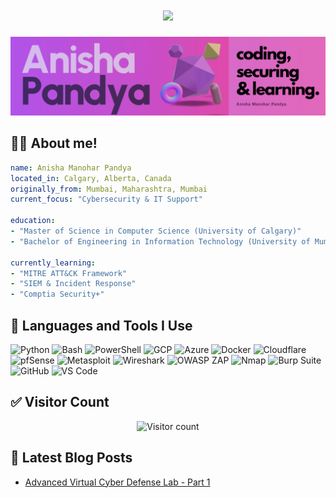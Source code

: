 <h1 align="center">
    <img src="https://readme-typing-svg.herokuapp.com/?font=Inter&size=24&pause=1000&center=true&vCenter=true&width=700&height=70&color=4493F8&duration=4000&lines=Hi+there!+I'm+Anisha+👋;Currently+leveling+up+my+gaming+and+coding+skills+🎮💻;" />
</h1>

<img src="https://github.com/itsumigouenji10/itsumigouenji10/blob/main/banner.png" alt="Customized banner from my portfolio website and LinkedIn profile banner">

## 👩‍🦰 About me!
```yaml
name: Anisha Manohar Pandya
located_in: Calgary, Alberta, Canada
originally_from: Mumbai, Maharashtra, Mumbai
current_focus: "Cybersecurity & IT Support"

education:
- "Master of Science in Computer Science (University of Calgary)"
- "Bachelor of Engineering in Information Technology (University of Mumbai - TCET)"

currently_learning:
- "MITRE ATT&CK Framework"
- "SIEM & Incident Response"
- "Comptia Security+"
```

## 🧰 Languages and Tools I Use

<p align="left">
  <!-- Languages -->
  <img src="https://img.shields.io/badge/Python-3776AB?style=flat&logo=python&logoColor=white" alt="Python" />
  <img src="https://img.shields.io/badge/Bash-4EAA25?style=flat&logo=gnu-bash&logoColor=white" alt="Bash" />
  <img src="https://img.shields.io/badge/PowerShell-5391FE?style=flat&logo=powershell&logoColor=white" alt="PowerShell" />

  <!-- Tools -->
  <img src="https://img.shields.io/badge/GCP-4285F4?style=flat&logo=google-cloud&logoColor=white" alt="GCP" />
  <img src="https://img.shields.io/badge/Microsoft%20Azure-0078D4?style=flat&logo=microsoft-azure&logoColor=white" alt="Azure" />
  <img src="https://img.shields.io/badge/Docker-2496ED?style=flat&logo=docker&logoColor=white" alt="Docker" />
  <img src="https://img.shields.io/badge/Cloudflare-F38020?style=flat&logo=cloudflare&logoColor=white" alt="Cloudflare" />
  <img src="https://img.shields.io/badge/pfSense-212121?style=flat&logo=proxmox&logoColor=white" alt="pfSense" />

  <!-- Security Tools -->
  <img src="https://img.shields.io/badge/Metasploit-000000?style=flat&logo=metasploit&logoColor=white" alt="Metasploit" />
  <img src="https://img.shields.io/badge/Wireshark-1679A7?style=flat&logo=wireshark&logoColor=white" alt="Wireshark" />
  <img src="https://img.shields.io/badge/OWASP%20ZAP-000000?style=flat&logo=owasp&logoColor=white" alt="OWASP ZAP" />
  <img src="https://img.shields.io/badge/Nmap-5E5C5C?style=flat" alt="Nmap" />
  <img src="https://img.shields.io/badge/Burp%20Suite-FF3300?style=flat" alt="Burp Suite" />

  <!-- Other -->
  <img src="https://img.shields.io/badge/GitHub-181717?style=flat&logo=github&logoColor=white" alt="GitHub" />
  <img src="https://img.shields.io/badge/Visual%20Studio%20Code-007ACC?style=flat&logo=visual-studio-code&logoColor=white" alt="VS Code" />
</p>

## ✅ Visitor Count
<div align="center"> 
    <p align="center">
      <img src="https://komarev.com/ghpvc/?username=itsumigouenji10&label=Profile+Views&color=F75C7E&style=flat" alt="Visitor count" />
    </p>
</div>

## 📕 Latest Blog Posts
- [Advanced Virtual Cyber Defense Lab - Part 1](https://anisha-manohar-pandya.com/blog/advanced-virtual-cyber-defense-lab-part-1)

